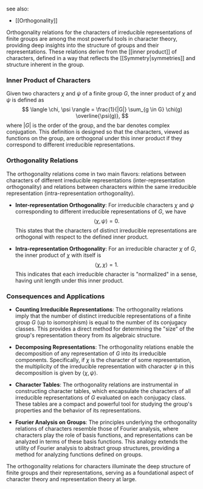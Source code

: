 see also:
- [[Orthogonality]]

Orthogonality relations for the characters of irreducible representations of finite groups are among the most powerful tools in character theory, providing deep insights into the structure of groups and their representations. These relations derive from the [[inner product]] of characters, defined in a way that reflects the [[Symmetry|symmetries]] and structure inherent in the group.

### Inner Product of Characters

Given two characters $\chi$ and $\psi$ of a finite group $G$, the inner product of $\chi$ and $\psi$ is defined as
$$
\langle \chi, \psi \rangle = \frac{1}{|G|} \sum_{g \in G} \chi(g) \overline{\psi(g)},
$$
where $|G|$ is the order of the group, and the bar denotes complex conjugation. This definition is designed so that the characters, viewed as functions on the group, are orthogonal under this inner product if they correspond to different irreducible representations.

### Orthogonality Relations

The orthogonality relations come in two main flavors: relations between characters of different irreducible representations (inter-representation orthogonality) and relations between characters within the same irreducible representation (intra-representation orthogonality).

- **Inter-representation Orthogonality**: For irreducible characters $\chi$ and $\psi$ corresponding to different irreducible representations of $G$, we have
$$
\langle \chi, \psi \rangle = 0.
$$
This states that the characters of distinct irreducible representations are orthogonal with respect to the defined inner product.

- **Intra-representation Orthogonality**: For an irreducible character $\chi$ of $G$, the inner product of $\chi$ with itself is
$$
\langle \chi, \chi \rangle = 1.
$$
This indicates that each irreducible character is "normalized" in a sense, having unit length under this inner product.

### Consequences and Applications

- **Counting Irreducible Representations**: The orthogonality relations imply that the number of distinct irreducible representations of a finite group $G$ (up to isomorphism) is equal to the number of its conjugacy classes. This provides a direct method for determining the "size" of the group's representation theory from its algebraic structure.

- **Decomposing Representations**: The orthogonality relations enable the decomposition of any representation of $G$ into its irreducible components. Specifically, if $\chi$ is the character of some representation, the multiplicity of the irreducible representation with character $\psi$ in this decomposition is given by $\langle \chi, \psi \rangle$.

- **Character Tables**: The orthogonality relations are instrumental in constructing character tables, which encapsulate the characters of all irreducible representations of $G$ evaluated on each conjugacy class. These tables are a compact and powerful tool for studying the group's properties and the behavior of its representations.

- **Fourier Analysis on Groups**: The principles underlying the orthogonality relations of characters resemble those of Fourier analysis, where characters play the role of basis functions, and representations can be analyzed in terms of these basis functions. This analogy extends the utility of Fourier analysis to abstract group structures, providing a method for analyzing functions defined on groups.

The orthogonality relations for characters illuminate the deep structure of finite groups and their representations, serving as a foundational aspect of character theory and representation theory at large.